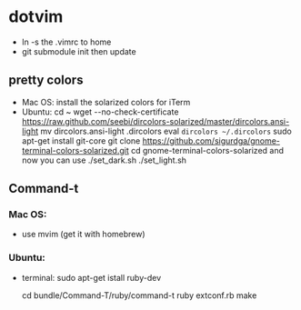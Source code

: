 # dotvim

- ln -s the .vimrc to home
- git submodule init then update

## pretty colors
- Mac OS: install the solarized colors for iTerm
- Ubuntu:
    cd ~
    wget --no-check-certificate https://raw.github.com/seebi/dircolors-solarized/master/dircolors.ansi-light
    mv dircolors.ansi-light .dircolors
    eval `dircolors ~/.dircolors`
    sudo apt-get install git-core
    git clone https://github.com/sigurdga/gnome-terminal-colors-solarized.git
    cd gnome-terminal-colors-solarized
and now you can use 
    ./set_dark.sh
    ./set_light.sh

## Command-t

### Mac OS:
- use mvim (get it with homebrew)

### Ubuntu:
- terminal:
    sudo apt-get istall ruby-dev

    cd bundle/Command-T/ruby/command-t
    ruby extconf.rb
    make
